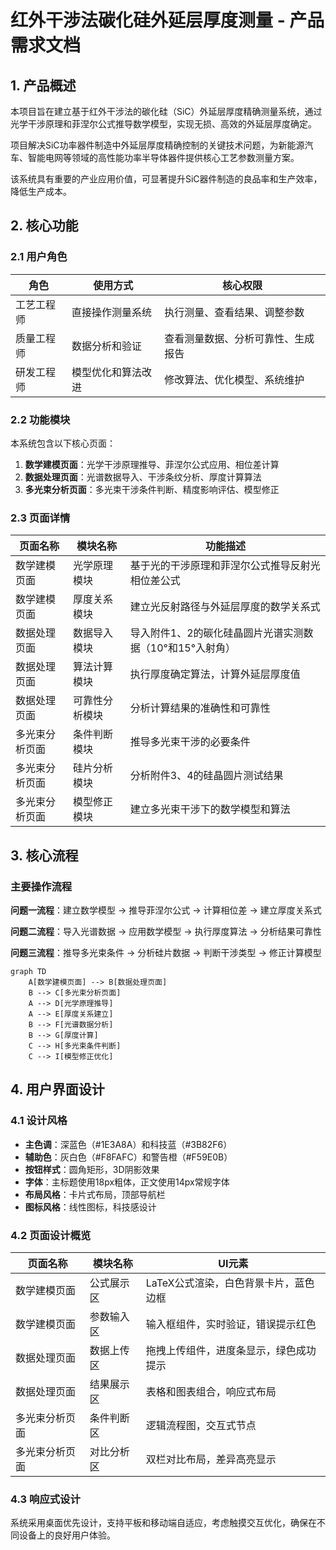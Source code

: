 # 红外干涉法碳化硅外延层厚度测量 - 产品需求文档

## 1. 产品概述

本项目旨在建立基于红外干涉法的碳化硅（SiC）外延层厚度精确测量系统，通过光学干涉原理和菲涅尔公式推导数学模型，实现无损、高效的外延层厚度确定。

项目解决SiC功率器件制造中外延层厚度精确控制的关键技术问题，为新能源汽车、智能电网等领域的高性能功率半导体器件提供核心工艺参数测量方案。

该系统具有重要的产业应用价值，可显著提升SiC器件制造的良品率和生产效率，降低生产成本。

## 2. 核心功能

### 2.1 用户角色

| 角色 | 使用方式 | 核心权限 |
|------|----------|----------|
| 工艺工程师 | 直接操作测量系统 | 执行测量、查看结果、调整参数 |
| 质量工程师 | 数据分析和验证 | 查看测量数据、分析可靠性、生成报告 |
| 研发工程师 | 模型优化和算法改进 | 修改算法、优化模型、系统维护 |

### 2.2 功能模块

本系统包含以下核心页面：
1. **数学建模页面**：光学干涉原理推导、菲涅尔公式应用、相位差计算
2. **数据处理页面**：光谱数据导入、干涉条纹分析、厚度计算算法
3. **多光束分析页面**：多光束干涉条件判断、精度影响评估、模型修正

### 2.3 页面详情

| 页面名称 | 模块名称 | 功能描述 |
|----------|----------|----------|
| 数学建模页面 | 光学原理模块 | 基于光的干涉原理和菲涅尔公式推导反射光相位差公式 |
| 数学建模页面 | 厚度关系模块 | 建立光反射路径与外延层厚度的数学关系式 |
| 数据处理页面 | 数据导入模块 | 导入附件1、2的碳化硅晶圆片光谱实测数据（10°和15°入射角） |
| 数据处理页面 | 算法计算模块 | 执行厚度确定算法，计算外延层厚度值 |
| 数据处理页面 | 可靠性分析模块 | 分析计算结果的准确性和可靠性 |
| 多光束分析页面 | 条件判断模块 | 推导多光束干涉的必要条件 |
| 多光束分析页面 | 硅片分析模块 | 分析附件3、4的硅晶圆片测试结果 |
| 多光束分析页面 | 模型修正模块 | 建立多光束干涉下的数学模型和算法 |

## 3. 核心流程

### 主要操作流程

**问题一流程**：建立数学模型 → 推导菲涅尔公式 → 计算相位差 → 建立厚度关系式

**问题二流程**：导入光谱数据 → 应用数学模型 → 执行厚度算法 → 分析结果可靠性

**问题三流程**：推导多光束条件 → 分析硅片数据 → 判断干涉类型 → 修正计算模型

```mermaid
graph TD
    A[数学建模页面] --> B[数据处理页面]
    B --> C[多光束分析页面]
    A --> D[光学原理推导]
    A --> E[厚度关系建立]
    B --> F[光谱数据分析]
    B --> G[厚度计算]
    C --> H[多光束条件判断]
    C --> I[模型修正优化]
```

## 4. 用户界面设计

### 4.1 设计风格

- **主色调**：深蓝色（#1E3A8A）和科技蓝（#3B82F6）
- **辅助色**：灰白色（#F8FAFC）和警告橙（#F59E0B）
- **按钮样式**：圆角矩形，3D阴影效果
- **字体**：主标题使用18px粗体，正文使用14px常规字体
- **布局风格**：卡片式布局，顶部导航栏
- **图标风格**：线性图标，科技感设计

### 4.2 页面设计概览

| 页面名称 | 模块名称 | UI元素 |
|----------|----------|--------|
| 数学建模页面 | 公式展示区 | LaTeX公式渲染，白色背景卡片，蓝色边框 |
| 数学建模页面 | 参数输入区 | 输入框组件，实时验证，错误提示红色 |
| 数据处理页面 | 数据上传区 | 拖拽上传组件，进度条显示，绿色成功提示 |
| 数据处理页面 | 结果展示区 | 表格和图表组合，响应式布局 |
| 多光束分析页面 | 条件判断区 | 逻辑流程图，交互式节点 |
| 多光束分析页面 | 对比分析区 | 双栏对比布局，差异高亮显示 |

### 4.3 响应式设计

系统采用桌面优先设计，支持平板和移动端自适应，考虑触摸交互优化，确保在不同设备上的良好用户体验。